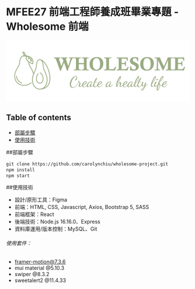 # MFEE27 前端工程師養成班畢業專題 - Wholesome 前端

![](src/Assets/Logo/logo.png)

## Table of contents
* [部屬步驟](##部屬步驟)
* [使用技術](##使用技術)

##部屬步驟

```
git clone https://github.com/carolynchiu/wholesome-project.git
npm install
npm start
```

##使用技術
  * 設計/原形工具：Figma
  * 前端：HTML, CSS, Javascript, Axios, Bootstrap 5, SASS
  * 前端框架：React
  * 後端技術：Node.js 16.16.0、Express
  * 資料庫運用/版本控制：MySQL、Git

###### 使用套件：
  * framer-motion@7.3.6
  * mui material @5.10.3
  * swiper @8.3.2
  * sweetalert2 @11.4.33